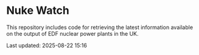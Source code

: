 # Nuke Watch

This repository includes code for retrieving the latest information available on the output of EDF nuclear power plants in the UK.

Last updated: 2025-08-22 15:16